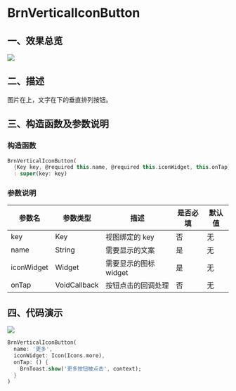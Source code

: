 # BrnVerticalIconButton

## 一、效果总览

![](./img/BrnVerticalIconButtonIntro.png)

## 二、描述

图片在上，文字在下的垂直排列按钮。


## 三、构造函数及参数说明

### 构造函数


```dart
BrnVerticalIconButton(
  {Key key, @required this.name, @required this.iconWidget, this.onTap})
  : super(key: key)
```
### 参数说明

| 参数名 | 参数类型 | 描述 | 是否必填 | 默认值 |
| --- | --- | --- | --- | --- |
| key | Key | 视图绑定的 key | 否 | 无 |
| name | String | 需要显示的文案 | 是 | 无 |
| iconWidget | Widget | 需要显示的图标 widget | 是 | 无 |
| onTap | VoidCallback | 按钮点击的回调处理 | 否 | 无 |

## 四、代码演示

![](./img/BrnVerticalIconButtonIntro.png)

```dart
BrnVerticalIconButton(  
  name: '更多',  
  iconWidget: Icon(Icons.more),  
  onTap: () {  
    BrnToast.show('更多按钮被点击', context);  
  }
)
```
